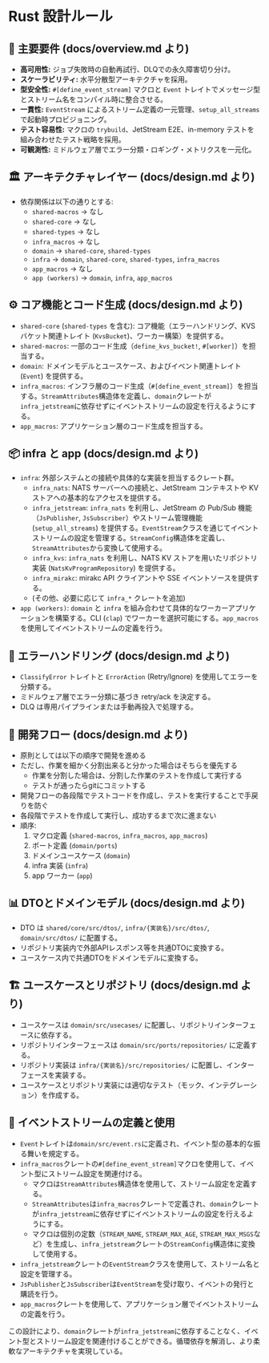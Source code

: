 # Rust 設計ルール

## 🎯 主要要件 (docs/overview.md より)

- **高可用性:** ジョブ失敗時の自動再試行、DLQでの永久障害切り分け。
- **スケーラビリティ:** 水平分散型アーキテクチャを採用。
- **型安全性:** `#[define_event_stream]` マクロと `Event` トレイトでメッセージ型とストリーム名をコンパイル時に整合させる。
- **一貫性:** `EventStream` によるストリーム定義の一元管理、`setup_all_streams` で起動時プロビジョニング。
- **テスト容易性:** マクロの `trybuild`、JetStream E2E、in-memory テストを組み合わせたテスト戦略を採用。
- **可観測性:** ミドルウェア層でエラー分類・ロギング・メトリクスを一元化。

## 🏛 アーキテクチャレイヤー (docs/design.md より)

- 依存関係は以下の通りとする:
    - `shared-macros` -> なし
    - `shared-core` -> なし
    - `shared-types` -> なし
    - `infra_macros` -> なし
    - `domain` -> `shared-core`, `shared-types`
    - `infra` -> `domain`, `shared-core`, `shared-types`, `infra_macros`
    - `app_macros` -> なし
    - `app (workers)` -> `domain`, `infra`, `app_macros`

## ⚙️ コア機能とコード生成 (docs/design.md より)

- `shared-core` (`shared-types` を含む): コア機能（エラーハンドリング、KVSバケット関連トレイト (`KvsBucket`)、ワーカー構築）を提供する。
- `shared-macros`: 一部のコード生成（`define_kvs_bucket!`, `#[worker]`）を担当する。
- `domain`: ドメインモデルとユースケース、およびイベント関連トレイト (`Event`) を提供する。
- `infra_macros`: インフラ層のコード生成（`#[define_event_stream]`）を担当する。`StreamAttributes`構造体を定義し、`domain`クレートが`infra_jetstream`に依存せずにイベントストリームの設定を行えるようにする。
- `app_macros`: アプリケーション層のコード生成を担当する。

## 📦 infra と app (docs/design.md より)

- `infra`: 外部システムとの接続や具体的な実装を担当するクレート群。
  - `infra_nats`: NATS サーバーへの接続と、JetStream コンテキストや KV ストアへの基本的なアクセスを提供する。
  - `infra_jetstream`: `infra_nats` を利用し、JetStream の Pub/Sub 機能（`JsPublisher`, `JsSubscriber`）やストリーム管理機能 (`setup_all_streams`) を提供する。`EventStream`クラスを通じてイベントストリームの設定を管理する。`StreamConfig`構造体を定義し、`StreamAttributes`から変換して使用する。
  - `infra_kvs`: `infra_nats` を利用し、NATS KV ストアを用いたリポジトリ実装 (`NatsKvProgramRepository`) を提供する。
  - `infra_mirakc`: mirakc API クライアントや SSE イベントソースを提供する。
  - (その他、必要に応じて `infra_*` クレートを追加)
- `app (workers)`: `domain` と `infra` を組み合わせて具体的なワーカーアプリケーションを構築する。CLI (`clap`) でワーカーを選択可能にする。`app_macros`を使用してイベントストリームの定義を行う。

## 🔄 エラーハンドリング (docs/design.md より)

- `ClassifyError` トレイトと `ErrorAction` (Retry/Ignore) を使用してエラーを分類する。
- ミドルウェア層でエラー分類に基づき retry/ack を決定する。
- DLQ は専用パイプラインまたは手動再投入で処理する。

## 🚀 開発フロー (docs/design.md より)

- 原則としては以下の順序で開発を進める
- ただし、作業を細かく分割出来ると分かった場合はそちらを優先する
  - 作業を分割した場合は、分割した作業のテストを作成して実行する
  - テストが通ったらgitにコミットする
- 開発フローの各段階でテストコードを作成し、テストを実行することで手戻りを防ぐ
- 各段階でテストを作成して実行し、成功するまで次に進まない
- 順序:
    1. マクロ定義 (`shared-macros`, `infra_macros`, `app_macros`)
    2. ポート定義 (`domain/ports`)
    3. ドメインユースケース (`domain`)
    4. infra 実装 (`infra`)
    5. app ワーカー (`app`)

## 📊 DTOとドメインモデル (docs/design.md より)

- DTO は `shared/core/src/dtos/`, `infra/{実装名}/src/dtos/`, `domain/src/dtos/` に配置する。
- リポジトリ実装内で外部APIレスポンス等を共通DTOに変換する。
- ユースケース内で共通DTOをドメインモデルに変換する。

## 🏗 ユースケースとリポジトリ (docs/design.md より)

- ユースケースは `domain/src/usecases/` に配置し、リポジトリインターフェースに依存する。
- リポジトリインターフェースは `domain/src/ports/repositories/` に定義する。
- リポジトリ実装は `infra/{実装名}/src/repositories/` に配置し、インターフェースを実装する。
- ユースケースとリポジトリ実装には適切なテスト（モック、インテグレーション）を作成する。

## 🔄 イベントストリームの定義と使用

- `Event`トレイトは`domain/src/event.rs`に定義され、イベント型の基本的な振る舞いを規定する。
- `infra_macros`クレートの`#[define_event_stream]`マクロを使用して、イベント型にストリーム設定を関連付ける。
  - マクロは`StreamAttributes`構造体を使用して、ストリーム設定を定義する。
  - `StreamAttributes`は`infra_macros`クレートで定義され、`domain`クレートが`infra_jetstream`に依存せずにイベントストリームの設定を行えるようにする。
  - マクロは個別の定数（`STREAM_NAME`, `STREAM_MAX_AGE`, `STREAM_MAX_MSGS`など）を生成し、`infra_jetstream`クレートの`StreamConfig`構造体に変換して使用する。
- `infra_jetstream`クレートの`EventStream`クラスを使用して、ストリーム名と設定を管理する。
- `JsPublisher`と`JsSubscriber`は`EventStream`を受け取り、イベントの発行と購読を行う。
- `app_macros`クレートを使用して、アプリケーション層でイベントストリームの定義を行う。

この設計により、`domain`クレートが`infra_jetstream`に依存することなく、イベント型とストリーム設定を関連付けることができる。循環依存を解消し、より柔軟なアーキテクチャを実現している。
